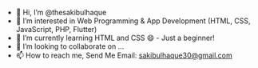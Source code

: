 - 👋 Hi, I’m @thesakibulhaque
- 👀 I’m interested in Web Programming & App Development (HTML, CSS, JavaScript, PHP, Flutter)
- 🌱 I’m currently learning HTML and CSS 😄 - Just a beginner!
- 💞️ I’m looking to collaborate on ...
- 📫 How to reach me, Send Me Email: sakibulhaque30@gmail.com


<!---
thesakibulhaque/thesakibulhaque is a ✨ special ✨ repository because its `README.md` (this file) appears on your GitHub profile.
You can click the Preview link to take a look at your changes.
--->
